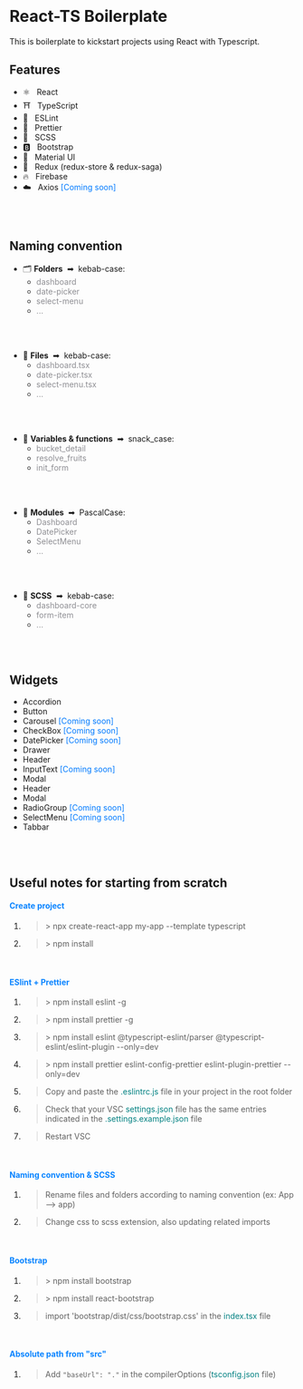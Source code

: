 <br/>

# React-TS Boilerplate

This is boilerplate to kickstart projects using React with Typescript.
<br/>

## Features
- ⚛️ &nbsp; React
- ⛩ &nbsp; TypeScript
- 👀 &nbsp; ESLint
- 🌈 &nbsp; Prettier
- 💄 &nbsp; SCSS
- 🅱️ &nbsp; Bootstrap
- 🔷 &nbsp; Material UI
- 🚀 &nbsp; Redux (redux-store & redux-saga)
- 🔥 &nbsp; Firebase
- ☁️ &nbsp; Axios <span style="color:#007AFF">[Coming soon]</span>
<br/>
<br/>

## Naming convention
- 🗂️ **Folders** &nbsp;➡&nbsp; kebab-case:
    - <span style="color:#8E8E93">dashboard</span>
    - <span style="color:#8E8E93">date-picker</span>
    - <span style="color:#8E8E93">select-menu</span>
    - <span style="color:#8E8E93">...</span>
<br/>
<br/>

- 📌 **Files** &nbsp;➡&nbsp; kebab-case:
    - <span style="color:#8E8E93">dashboard.tsx</span>
    - <span style="color:#8E8E93">date-picker.tsx</span>
    - <span style="color:#8E8E93">select-menu.tsx</span>
    - <span style="color:#8E8E93">...</span>
<br/>
<br/>

- 🐍 **Variables & functions** &nbsp;➡&nbsp; snack_case:
    - <span style="color:#8E8E93">bucket_detail</span>
    - <span style="color:#8E8E93">resolve_fruits</span>
    - <span style="color:#8E8E93">init_form</span>
<br/>
<br/>

- 🐪 **Modules** &nbsp;➡&nbsp; PascalCase:
    - <span style="color:#8E8E93">Dashboard</span>
    - <span style="color:#8E8E93">DatePicker</span>
    - <span style="color:#8E8E93">SelectMenu</span>
    - <span style="color:#8E8E93">...</span>
<br/>
<br/>

- 💄 **SCSS** &nbsp;➡&nbsp; kebab-case:
    - <span style="color:#8E8E93">dashboard-core</span>
    - <span style="color:#8E8E93">form-item</span>
    - <span style="color:#8E8E93">...</span>
<br/>
<br/>

## Widgets
- Accordion
- Button
- Carousel <span style="color:#007AFF">[Coming soon]</span>
- CheckBox <span style="color:#007AFF">[Coming soon]</span>
- DatePicker <span style="color:#007AFF">[Coming soon]</span>
- Drawer
- Header
- InputText <span style="color:#007AFF">[Coming soon]</span>
- Modal
- Header
- Modal
- RadioGroup <span style="color:#007AFF">[Coming soon]</span>
- SelectMenu <span style="color:#007AFF">[Coming soon]</span>
- Tabbar
<br/>
<br/>

## Useful notes for starting from scratch

#### <span style="color:#0A84FF">Create project</span>
1. > \> npx create-react-app my-app --template typescript
2. > \> npm install

<br/>

#### <span style="color:#0A84FF">ESlint + Prettier</span>
1. > \> npm install eslint -g
2. > \> npm install prettier -g
3. > \> npm install eslint @typescript-eslint/parser @typescript-eslint/eslint-plugin --only=dev
4. > \> npm install prettier eslint-config-prettier eslint-plugin-prettier --only=dev
5. > Copy and paste the <span style="color:#008081">.eslintrc.js</span> file in your project in the root folder
6. > Check that your VSC <span style="color:#008081">settings.json</span> file has the same entries indicated in the <span style="color:#008081">.settings.example.json</span> file
7. > Restart VSC

<br/>

#### <span style="color:#0A84FF">Naming convention & SCSS</span>
1. > Rename files and folders according to naming convention (ex: App --> app)
2. > Change css to scss extension, also updating related imports

<br/>

#### <span style="color:#0A84FF">Bootstrap</span>
1. > \> npm install bootstrap
2. > \> npm install react-bootstrap
3. > import 'bootstrap/dist/css/bootstrap.css' in the <span style="color:#008081">index.tsx</span> file

<br/>

#### <span style="color:#0A84FF">Absolute path from "src"</span>
1. > Add ```"baseUrl": "."``` in the compilerOptions (<span style="color:#008081">tsconfig.json</span> file)
